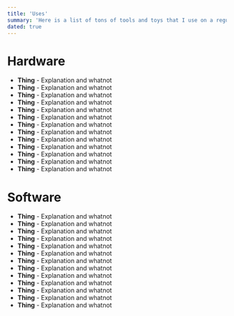 ```yaml
---
title: 'Uses'
summary: 'Here is a list of tons of tools and toys that I use on a regular basis.'
dated: true
---
```

# Hardware
- **Thing** - Explanation and whatnot
- **Thing** - Explanation and whatnot
- **Thing** - Explanation and whatnot
- **Thing** - Explanation and whatnot
- **Thing** - Explanation and whatnot
- **Thing** - Explanation and whatnot
- **Thing** - Explanation and whatnot
- **Thing** - Explanation and whatnot
- **Thing** - Explanation and whatnot
- **Thing** - Explanation and whatnot
- **Thing** - Explanation and whatnot
- **Thing** - Explanation and whatnot
- **Thing** - Explanation and whatnot
  
# Software
- **Thing** - Explanation and whatnot
- **Thing** - Explanation and whatnot
- **Thing** - Explanation and whatnot
- **Thing** - Explanation and whatnot
- **Thing** - Explanation and whatnot
- **Thing** - Explanation and whatnot
- **Thing** - Explanation and whatnot
- **Thing** - Explanation and whatnot
- **Thing** - Explanation and whatnot
- **Thing** - Explanation and whatnot
- **Thing** - Explanation and whatnot
- **Thing** - Explanation and whatnot
- **Thing** - Explanation and whatnot
  